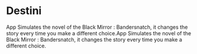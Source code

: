 # Destini
App Simulates the novel of the Black Mirror : Bandersnatch, it changes the story every time you make a different choice.App Simulates the novel of the Black Mirror : Bandersnatch, it changes the story every time you make a different choice.
